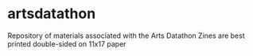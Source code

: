 # artsdatathon
Repository of materials associated with the Arts Datathon
Zines are best printed double-sided on 11x17 paper 
